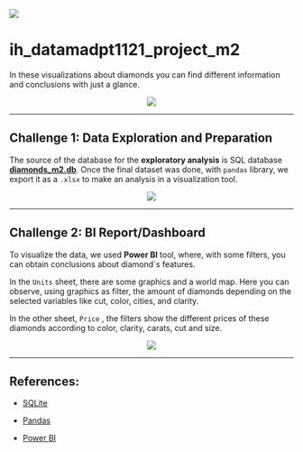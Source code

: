 <p align="left"><img src="https://cdn-images-1.medium.com/max/184/1*2GDcaeYIx_bQAZLxWM4PsQ@2x.png"></p>

# __ih_datamadpt1121_project_m2__

In these visualizations about diamonds you can find different information and conclusions with just a glance.


<p align="center"><img src="https://media.giphy.com/media/xT9C25UNTwfZuk85WP/giphy.gif"></p>


---
## __Challenge 1: Data Exploration and Preparation__

The source of the database for the __exploratory analysis__ is SQL database [__diamonds_m2.db__](https://github.com/ih-datapt-mad/ih_datamadpt1121_project_m2/blob/main/db/diamonds_m2.db). Once the final dataset was done, with `pandas`  library, we export it as a `.xlsx` to make an analysis in a visualization tool.

<p align="center"><img src="https://media.giphy.com/media/l2Jegu9VQPqOt7qpO/giphy.gif"></p>

---

## **Challenge 2: BI Report/Dashboard**

To visualize the data, we used **Power BI** tool, where, with some filters, you can obtain conclusions about diamond`s features.

In the `Units` sheet, there are some graphics and a world map. Here you can observe, using graphics as filter, the amount of diamonds depending on the selected variables like cut, color, cities, and clarity. 

In the other sheet, `Price` , the filters show the different prices of these diamonds according to color, clarity, carats, cut and size.

<p align="center"><img src="https://media.giphy.com/media/MBCodZbEhb2jSNUZNd/giphy.gif"></p>

---


## **References:**

- [SQLite](https://www.sqlite.org/index.html)

- [Pandas](https://pandas.pydata.org/docs/reference/api/pandas.DataFrame.plot.html)

- [Power BI](https://github.com/potacho/power_bi_workshop)